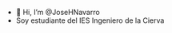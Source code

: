 - 👋 Hi, I’m @JoseHNavarro
- Soy estudiante del IES Ingeniero de la Cierva

<!---
JoseHNavarro/JoseHNavarro is a ✨ special ✨ repository because its `README.md` (this file) appears on your GitHub profile.
You can click the Preview link to take a look at your changes.
--->
